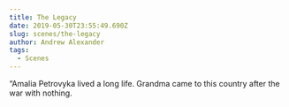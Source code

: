 ```yaml
---
title: The Legacy
date: 2019-05-30T23:55:49.690Z
slug: scenes/the-legacy
author: Andrew Alexander
tags:
  - Scenes
---
```


“Amalia Petrovyka lived a long life. Grandma came to this country after the war with nothing.
